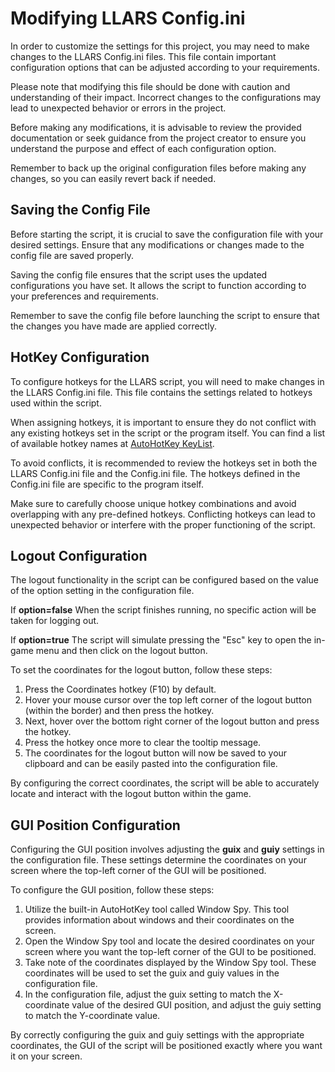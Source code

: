 # Modifying LLARS Config.ini
In order to customize the settings for this project, you may need to make changes to the LLARS Config.ini files. This file contain important configuration options that can be adjusted according to your requirements.

Please note that modifying this file should be done with caution and understanding of their impact. Incorrect changes to the configurations may lead to unexpected behavior or errors in the project.

Before making any modifications, it is advisable to review the provided documentation or seek guidance from the project creator to ensure you understand the purpose and effect of each configuration option.

Remember to back up the original configuration files before making any changes, so you can easily revert back if needed.

## Saving the Config File
Before starting the script, it is crucial to save the configuration file with your desired settings. Ensure that any modifications or changes made to the config file are saved properly.

Saving the config file ensures that the script uses the updated configurations you have set. It allows the script to function according to your preferences and requirements.

Remember to save the config file before launching the script to ensure that the changes you have made are applied correctly.

## HotKey Configuration
To configure hotkeys for the LLARS script, you will need to make changes in the LLARS Config.ini file. This file contains the settings related to hotkeys used within the script.

When assigning hotkeys, it is important to ensure they do not conflict with any existing hotkeys set in the script or the program itself. You can find a list of available hotkey names at [AutoHotKey KeyList](https://www.autohotkey.com/docs/v2/KeyList.htm).

To avoid conflicts, it is recommended to review the hotkeys set in both the LLARS Config.ini file and the Config.ini file. The hotkeys defined in the Config.ini file are specific to the program itself.

Make sure to carefully choose unique hotkey combinations and avoid overlapping with any pre-defined hotkeys. Conflicting hotkeys can lead to unexpected behavior or interfere with the proper functioning of the script.

## Logout Configuration
The logout functionality in the script can be configured based on the value of the option setting in the configuration file.

If **option=false** When the script finishes running, no specific action will be taken for logging out.

If **option=true** The script will simulate pressing the "Esc" key to open the in-game menu and then click on the logout button.

To set the coordinates for the logout button, follow these steps:

1. Press the Coordinates hotkey (F10) by default.
2. Hover your mouse cursor over the top left corner of the logout button (within the border) and then press the hotkey.
3. Next, hover over the bottom right corner of the logout button and press the hotkey.
4. Press the hotkey once more to clear the tooltip message.
5. The coordinates for the logout button will now be saved to your clipboard and can be easily pasted into the configuration file.

By configuring the correct coordinates, the script will be able to accurately locate and interact with the logout button within the game.

## GUI Position Configuration
Configuring the GUI position involves adjusting the **guix** and **guiy** settings in the configuration file. These settings determine the coordinates on your screen where the top-left corner of the GUI will be positioned.

To configure the GUI position, follow these steps:

1. Utilize the built-in AutoHotKey tool called Window Spy. This tool provides information about windows and their coordinates on the screen.
2. Open the Window Spy tool and locate the desired coordinates on your screen where you want the top-left corner of the GUI to be positioned.
3. Take note of the coordinates displayed by the Window Spy tool. These coordinates will be used to set the guix and guiy values in the configuration file.
4. In the configuration file, adjust the guix setting to match the X-coordinate value of the desired GUI position, and adjust the guiy setting to match the Y-coordinate value.

By correctly configuring the guix and guiy settings with the appropriate coordinates, the GUI of the script will be positioned exactly where you want it on your screen.
